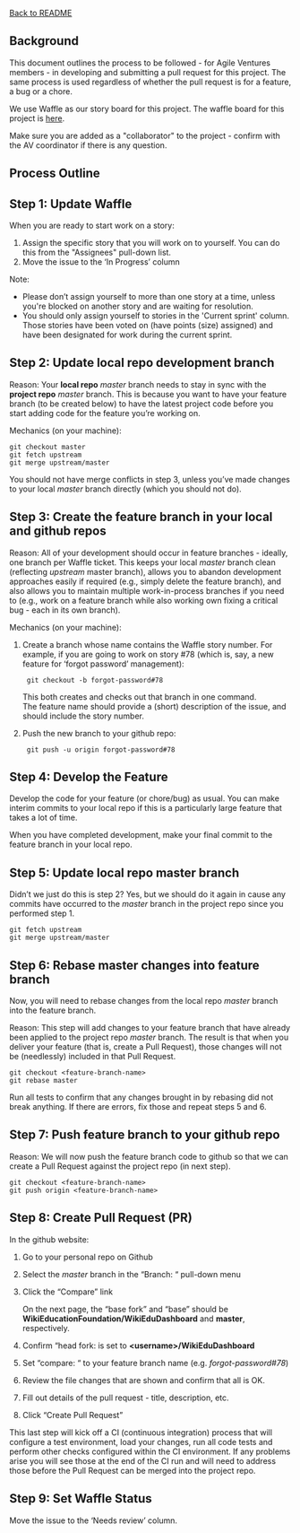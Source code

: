 [Back to README](../README.md)

## Background

This document outlines the process to be followed - for Agile Ventures members - in developing and
submitting a pull request for this project.  The same process is used
regardless of whether the pull request is for a feature, a bug or a chore.

We use Waffle as our story board for this project.  The waffle board for this
project is [here](https://waffle.io/WikiEducationFoundation/WikiEduDashboard).

Make sure you are added as a "collaborator" to the project - confirm with the AV coordinator if there is any question.

## Process Outline

## Step 1: Update Waffle
When you are ready to start work on a story:

1. Assign the specific story that you will work on to yourself.  You can do this
from the "Assignees" pull-down list.
2. Move the issue to the ‘In Progress’ column

Note:
  - Please don’t assign yourself to more than one story at a time,
  unless you're blocked on another story and are waiting for resolution.
  - You should only assign yourself to stories in the 'Current sprint' column.  Those
  stories have been voted on (have points (size) assigned) and have been
  designated for work during the current sprint.

## Step 2: Update local repo development branch
Reason: Your **local repo** *master* branch needs to stay in sync with the **project repo** *master* branch.  This is because you want to have your feature branch (to be created below) to have the latest project code before you start adding code for the feature you’re working on.

Mechanics (on your machine):

    git checkout master
    git fetch upstream
    git merge upstream/master

You should not have merge conflicts in step 3, unless you’ve made changes to your local *master* branch directly (which you should not do).

## Step 3: Create the feature branch in your local and github repos
Reason: All of your development should occur in feature branches - ideally, one branch per Waffle ticket.  This keeps your local *master* branch clean (reflecting *upstream* master branch), allows you to abandon development approaches easily if required (e.g., simply delete the feature branch), and also allows you to maintain multiple work-in-process branches if you need to (e.g., work on a feature branch while also working own fixing a critical bug - each in its own branch).

Mechanics (on your machine):

1. Create a branch whose name contains the Waffle story number. For example, if you are going to work on story #78 (which is, say, a new feature for ‘forgot password’ management):

        git checkout -b forgot-password#78

    This both creates and checks out that branch in one command.  
    The feature name should provide a (short) description of the issue,
    and should include the story number.

2. Push the new branch to your github repo:

        git push -u origin forgot-password#78

## Step 4: Develop the Feature
Develop the code for your feature (or chore/bug) as usual.  You can make interim commits to your local repo if this is a particularly large feature that takes a lot of time.

When you have completed development, make your final commit to the feature branch in your local repo.

## Step 5: Update local repo **master** branch
Didn’t we just do this is step 2?  Yes, but we should do it again in cause any commits have occurred to the *master* branch in the project repo since you performed step 1.

    git fetch upstream
    git merge upstream/master

## Step 6: Rebase master changes into feature branch
Now, you will need to rebase changes from the local repo *master* branch into the feature branch.

Reason: This step will add changes to your feature branch that have already been applied to the project repo *master* branch.  The result is that when you deliver your feature (that is, create a Pull Request), those changes will not be (needlessly) included in that Pull Request.

    git checkout <feature-branch-name>
    git rebase master

Run all tests to confirm that any changes brought in by rebasing did not break anything.  If there are errors, fix those and repeat steps 5 and 6.

## Step 7: Push feature branch to your github repo
Reason: We will now push the feature branch code to github so that we can create a Pull Request against the project repo (in next step).

    git checkout <feature-branch-name>
    git push origin <feature-branch-name>

## Step 8: Create Pull Request (PR)
In the github website:

1. Go to your personal repo on Github
2. Select the *master* branch in the “Branch: “ pull-down menu
3. Click the “Compare” link

    On the next page, the “base fork” and “base” should be **WikiEducationFoundation/WikiEduDashboard** and **master**, respectively.

4. Confirm “head fork: is set to **\<username\>/WikiEduDashboard**
5. Set “compare: “ to your feature branch name (e.g. *forgot-password#78*)
6. Review the file changes that are shown and confirm that all is OK.
7. Fill out details of the pull request - title, description, etc.
8. Click “Create Pull Request”

This last step will kick off a CI (continuous integration) process that will configure a test environment, load your changes, run all code tests and perform other checks configured within the CI environment.  If any problems arise you will see those at the end of the CI run and will need to address those before the Pull Request can be merged into the project repo.

## Step 9: Set Waffle Status
Move the issue to the ‘Needs review’ column.
